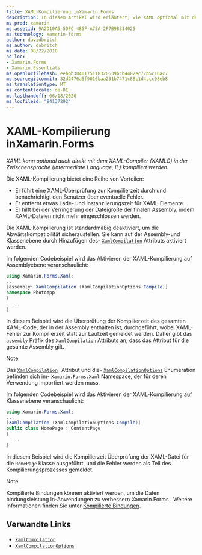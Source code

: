 ```yaml
---
title: XAML-Kompilierung inXamarin.Forms
description: In diesem Artikel wird erläutert, wie XAML optional mit dem Xamarin.Forms XAML-Compiler (xamlc) direkt in Intermediate Language (IL) kompiliert werden kann.
ms.prod: xamarin
ms.assetid: 9A2D10A6-5DFC-485F-A75A-2F7B98314025
ms.technology: xamarin-forms
author: davidbritch
ms.author: dabritch
ms.date: 08/22/2018
no-loc:
- Xamarin.Forms
- Xamarin.Essentials
ms.openlocfilehash: eebbb3040175118320639bcb4482ec77b5c16ac7
ms.sourcegitcommit: 32d2476a5f9016baa231b7471c88c1d4ccc08eb8
ms.translationtype: MT
ms.contentlocale: de-DE
ms.lasthandoff: 06/18/2020
ms.locfileid: "84137292"
---
```

# <a name="xaml-compilation-in-xamarinforms"></a>XAML-Kompilierung inXamarin.Forms

_XAML kann optional auch direkt mit dem XAML-Compiler (XAMLC) in der Zwischensprache (Intermediate Language, IL) kompiliert werden._

Die XAML-Kompilierung bietet eine Reihe von Vorteilen:

- Er führt eine XAML-Überprüfung zur Kompilierzeit durch und benachrichtigt den Benutzer über eventuelle Fehler.
- Er entfernt etwas Lade- und Instanziierungszeit für XAML-Elemente.
- Er hilft bei der Verringerung der Dateigröße der finalen Assembly, indem XAML-Dateien nicht mehr eingeschlossen werden.

Die XAML-Kompilierung ist standardmäßig deaktiviert, um die Abwärtskompatibilität sicherzustellen. Sie kann auf der Assembly-und Klassenebene durch Hinzufügen des- [`XamlCompilation`](xref:Xamarin.Forms.Xaml.XamlCompilationAttribute) Attributs aktiviert werden.

Im folgenden Codebeispiel wird das Aktivieren der XAML-Kompilierung auf Assemblyebene veranschaulicht:

```csharp
using Xamarin.Forms.Xaml;
...
[assembly: XamlCompilation (XamlCompilationOptions.Compile)]
namespace PhotoApp
{
  ...
}
```

In diesem Beispiel wird die Überprüfung der Kompilierzeit des gesamten XAML-Code, der in der Assembly enthalten ist, durchgeführt, wobei XAML-Fehler zur Kompilierzeit statt zur Laufzeit gemeldet werden. Daher gibt das `assembly` Präfix des [`XamlCompilation`](xref:Xamarin.Forms.Xaml.XamlCompilationAttribute) Attributs an, dass das Attribut für die gesamte Assembly gilt.

> [!NOTE]
> Das [`XamlCompilation`](xref:Xamarin.Forms.Xaml.XamlCompilationAttribute) -Attribut und die- [`XamlCompilationOptions`](xref:Xamarin.Forms.Xaml.XamlCompilationOptions) Enumeration befinden sich im- `Xamarin.Forms.Xaml` Namespace, der für deren Verwendung importiert werden muss.

Im folgenden Codebeispiel wird das Aktivieren der XAML-Kompilierung auf Klassenebene veranschaulicht:

```csharp
using Xamarin.Forms.Xaml;
...
[XamlCompilation (XamlCompilationOptions.Compile)]
public class HomePage : ContentPage
{
  ...
}
```

In diesem Beispiel wird die Kompilierzeit Überprüfung der XAML-Datei für die `HomePage` Klasse ausgeführt, und die Fehler werden als Teil des Kompilierungsprozesses gemeldet.

> [!NOTE]
> Kompilierte Bindungen können aktiviert werden, um die Daten bindungsleistung in-Anwendungen zu verbessern Xamarin.Forms . Weitere Informationen finden Sie unter [Kompilierte Bindungen](~/xamarin-forms/app-fundamentals/data-binding/compiled-bindings.md).

## <a name="related-links"></a>Verwandte Links

- [`XamlCompilation`](xref:Xamarin.Forms.Xaml.XamlCompilationAttribute)
- [`XamlCompilationOptions`](xref:Xamarin.Forms.Xaml.XamlCompilationOptions)
